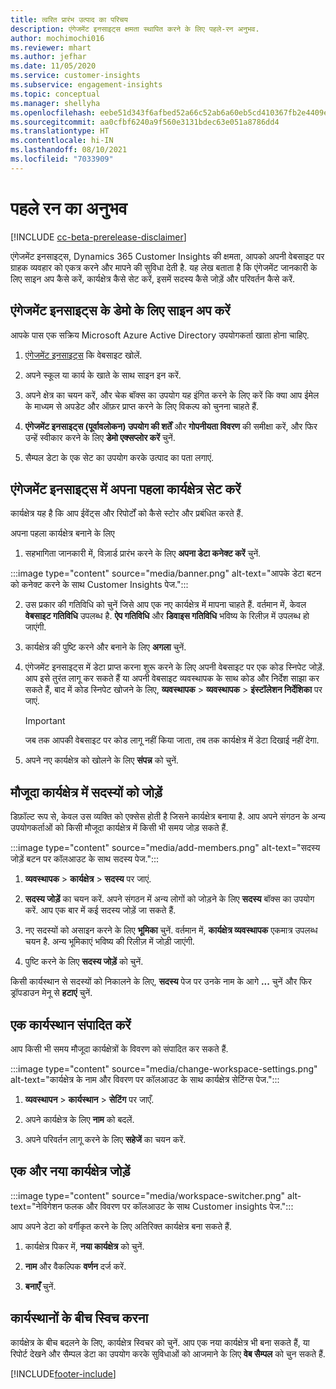 ```yaml
---
title: त्वरित प्रारंभ उत्पाद का परिचय
description: एंगेजमेंट इनसाइट्स क्षमता स्थापित करने के लिए पहले-रन अनुभव.
author: mochimochi016
ms.reviewer: mhart
ms.author: jefhar
ms.date: 11/05/2020
ms.service: customer-insights
ms.subservice: engagement-insights
ms.topic: conceptual
ms.manager: shellyha
ms.openlocfilehash: eebe51d343f6afbed52a66c52ab6a60eb5cd410367fb2e4409eb8679f357c91e
ms.sourcegitcommit: aa0cfbf6240a9f560e3131bdec63e051a8786dd4
ms.translationtype: HT
ms.contentlocale: hi-IN
ms.lasthandoff: 08/10/2021
ms.locfileid: "7033909"
---
```

# <a name="first-run-experience"></a>पहले रन का अनुभव

[!INCLUDE [cc-beta-prerelease-disclaimer](includes/cc-beta-prerelease-disclaimer.md)]

एंगेजमेंट इनसाइट्स, Dynamics 365 Customer Insights की क्षमता, आपको अपनी वेबसाइट पर ग्राहक व्यवहार को एकत्र करने और मापने की सुविधा देती है. यह लेख बताता है कि एंगेजमेंट जानकारी के लिए साइन अप कैसे करें, कार्यक्षेत्र कैसे सेट करें, इसमें सदस्य कैसे जोड़ें और परिवर्तन कैसे करें.

## <a name="sign-up-for-a-demo-of-engagement-insights"></a>एंगेजमेंट इनसाइट्स के डेमो के लिए साइन अप करें

आपके पास एक सक्रिय Microsoft Azure Active Directory उपयोगकर्ता खाता होना चाहिए. 

1. [एंगेजमेंट इनसाइट्स](https://pi.dynamics.com/) कि वेबसाइट खोलें. 

1. अपने स्कूल या कार्य के खाते के साथ साइन इन करें.

1. अपने क्षेत्र का चयन करें, और चेक बॉक्स का उपयोग यह इंगित करने के लिए करें कि क्या आप ईमेल के माध्यम से अपडेट और ऑफ़र प्राप्त करने के लिए विकल्प को चुनना चाहते हैं.

1. **एंगेजमेंट इनसाइट्स (पूर्वावलोकन) उपयोग की शर्तें** और **गोपनीयता विवरण** की समीक्षा करें, और फिर उन्हें स्वीकार करने के लिए **डेमो एक्सप्लोर करें** चुनें.

1. सैम्पल डेटा के एक सेट का उपयोग करके उत्पाद का पता लगाएं. 

## <a name="set-up-your-first-workspace-in-engagement-insights"></a>एंगेजमेंट इनसाइट्स में अपना पहला कार्यक्षेत्र सेट करें

कार्यक्षेत्र यह है कि आप ईवेंट्स और रिपोर्टों को कैसे स्टोर और प्रबंधित करते हैं.

अपना पहला कार्यक्षेत्र बनाने के लिए

1. सहभागिता जानकारी में, विज़ार्ड प्रारंभ करने के लिए **अपना डेटा कनेक्ट करें** चुनें. 

:::image type="content" source="media/banner.png" alt-text="आपके डेटा बटन को कनेक्ट करने के साथ Customer Insights पेज.":::

2. उस प्रकार की गतिविधि को चुनें जिसे आप एक नए कार्यक्षेत्र में मापना चाहते हैं. वर्तमान में, केवल **वेबसाइट गतिविधि** उपलब्ध है. **ऐप गतिविधि** और **डिवाइस गतिविधि** भविष्य के रिलीज़ में उपलब्ध हो जाएंगी.

1. कार्यक्षेत्र की पुष्टि करने और बनाने के लिए **अगला** चुनें.

1. एंगेजमेंट इनसाइट्स में डेटा प्राप्त करना शुरू करने के लिए अपनी वेबसाइट पर एक कोड स्निपेट जोड़ें. आप इसे तुरंत लागू कर सकते हैं या अपनी वेबसाइट व्यवस्थापक के साथ कोड और निर्देश साझा कर सकते हैं, बाद में कोड स्निपेट खोजने के लिए, **व्यवस्थापक** > **व्यवस्थापक** > **इंस्टॉलेशन निर्देशिका** पर जाएं.

   > [!IMPORTANT]
   > जब तक आपकी वेबसाइट पर कोड लागू नहीं किया जाता, तब तक कार्यक्षेत्र में डेटा दिखाई नहीं देगा.

1. अपने नए कार्यक्षेत्र को खोलने के लिए **संपन्न** को चुनें. 

## <a name="add-members-to-an-existing-workspace"></a>मौजूदा कार्यक्षेत्र में सदस्यों को जोड़ें

डिफ़ॉल्ट रूप से, केवल उस व्यक्ति को एक्सेस होती है जिसने कार्यक्षेत्र बनाया है. आप अपने संगठन के अन्य उपयोगकर्ताओं को किसी मौजूदा कार्यक्षेत्र में किसी भी समय जोड़ सकते हैं.

:::image type="content" source="media/add-members.png" alt-text="सदस्य जोड़ें बटन पर कॉलआउट के साथ सदस्य पेज.":::

1. **व्यवस्थापक** > **कार्यक्षेत्र** > **सदस्य** पर जाएं.

2. **सदस्य जोड़ें** का चयन करें. अपने संगठन में अन्य लोगों को जोड़ने के लिए **सदस्य** बॉक्स का उपयोग करें. आप एक बार में कई सदस्य जोड़ें जा सकते हैं.

3. नए सदस्यों को असाइन करने के लिए **भूमिका** चुनें. वर्तमान में, **कार्यक्षेत्र व्यवस्थापक** एकमात्र उपलब्ध चयन है. अन्य भूमिकाएं भविष्य की रिलीज़ में जोड़ी जाएंगी.

4. पुष्टि करने के लिए **सदस्य जोड़ें** को चुनें.

किसी कार्यस्थान से सदस्यों को निकालने के लिए, **सदस्य** पेज पर उनके नाम के आगे **...** चुनें और फिर ड्रॉपडाउन मेनू से **हटाएं** चुनें.

## <a name="edit-a-workspace"></a>एक कार्यस्थान संपादित करें

आप किसी भी समय मौजूदा कार्यक्षेत्रों के विवरण को संपादित कर सकते हैं.

:::image type="content" source="media/change-workspace-settings.png" alt-text="कार्यक्षेत्र के नाम और विवरण पर कॉलआउट के साथ कार्यक्षेत्र सेटिंग्स पेज.":::

1. **व्यवस्थापन** > **कार्यस्थान** > **सेटिंग** पर जाएँ.

1. अपने कार्यक्षेत्र के लिए **नाम** को बदलें.

1. अपने परिवर्तन लागू करने के लिए **सहेजें** का चयन करें.

## <a name="add-another-new-workspace"></a>एक और नया कार्यक्षेत्र जोड़ें

:::image type="content" source="media/workspace-switcher.png" alt-text="नेविगेशन फलक और विवरण पर कॉलआउट के साथ Customer insights पेज.":::

आप अपने डेटा को वर्गीकृत करने के लिए अतिरिक्त कार्यक्षेत्र बना सकते हैं.

1. कार्यक्षेत्र पिकर में, **नया कार्यक्षेत्र** को चुनें.

1. **नाम** और वैकल्पिक **वर्णन** दर्ज करें.

1. **बनाएँ** चुनें.

## <a name="switch-between-workspaces"></a>कार्यस्थानों के बीच स्विच करना

कार्यक्षेत्र के बीच बदलने के लिए, कार्यक्षेत्र स्विचर को चुनें. आप एक नया कार्यक्षेत्र भी बना सकते हैं, या रिपोर्ट देखने और सैम्पल डेटा का उपयोग करके सुविधाओं को आजमाने के लिए **वेब सैम्पल** को चुन सकते हैं. 



[!INCLUDE[footer-include](../includes/footer-banner.md)]